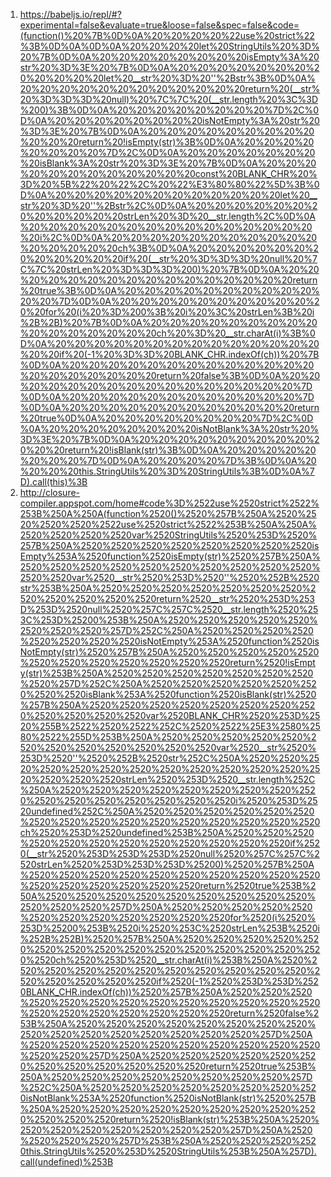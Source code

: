 1. https://babeljs.io/repl/#?experimental=false&evaluate=true&loose=false&spec=false&code=(function()%20%7B%0D%0A%20%20%20%20%22use%20strict%22%3B%0D%0A%0D%0A%20%20%20%20let%20StringUtils%20%3D%20%7B%0D%0A%20%20%20%20%20%20%20%20isEmpty%3A%20str%20%3D%3E%20%7B%0D%0A%20%20%20%20%20%20%20%20%20%20%20%20let%20__str%20%3D%20''%2Bstr%3B%0D%0A%20%20%20%20%20%20%20%20%20%20%20%20return%20(__str%20%3D%3D%3D%20null)%20%7C%7C%20(__str.length%20%3C%3D%200)%3B%0D%0A%20%20%20%20%20%20%20%20%7D%2C%0D%0A%20%20%20%20%20%20%20%20isNotEmpty%3A%20str%20%3D%3E%20%7B%0D%0A%20%20%20%20%20%20%20%20%20%20%20%20return%20!isEmpty(str)%3B%0D%0A%20%20%20%20%20%20%20%20%7D%2C%0D%0A%20%20%20%20%20%20%20%20isBlank%3A%20str%20%3D%3E%20%7B%0D%0A%20%20%20%20%20%20%20%20%20%20%20%20const%20BLANK_CHR%20%3D%20%5B%22%20%22%2C%20%22%E3%80%80%22%5D%3B%0D%0A%20%20%20%20%20%20%20%20%20%20%20%20let%20__str%20%3D%20''%2Bstr%2C%0D%0A%20%20%20%20%20%20%20%20%20%20%20%20strLen%20%3D%20__str.length%2C%0D%0A%20%20%20%20%20%20%20%20%20%20%20%20%20%20%20%20i%2C%0D%0A%20%20%20%20%20%20%20%20%20%20%20%20%20%20%20%20ch%3B%0D%0A%20%20%20%20%20%20%20%20%20%20%20%20if%20(__str%20%3D%3D%3D%20null%20%7C%7C%20strLen%20%3D%3D%3D%200)%20%7B%0D%0A%20%20%20%20%20%20%20%20%20%20%20%20%20%20%20%20return%20true%3B%0D%0A%20%20%20%20%20%20%20%20%20%20%20%20%7D%0D%0A%20%20%20%20%20%20%20%20%20%20%20%20for%20(i%20%3D%200%3B%20i%20%3C%20strLen%3B%20i%2B%2B)%20%7B%0D%0A%20%20%20%20%20%20%20%20%20%20%20%20%20%20%20%20ch%20%3D%20__str.charAt(i)%3B%0D%0A%20%20%20%20%20%20%20%20%20%20%20%20%20%20%20%20if%20(-1%20%3D%3D%20BLANK_CHR.indexOf(ch))%20%7B%0D%0A%20%20%20%20%20%20%20%20%20%20%20%20%20%20%20%20%20%20%20%20return%20false%3B%0D%0A%20%20%20%20%20%20%20%20%20%20%20%20%20%20%20%20%7D%0D%0A%20%20%20%20%20%20%20%20%20%20%20%20%7D%0D%0A%20%20%20%20%20%20%20%20%20%20%20%20return%20true%0D%0A%20%20%20%20%20%20%20%20%7D%2C%0D%0A%20%20%20%20%20%20%20%20isNotBlank%3A%20str%20%3D%3E%20%7B%0D%0A%20%20%20%20%20%20%20%20%20%20%20%20return%20!isBlank(str)%3B%0D%0A%20%20%20%20%20%20%20%20%7D%0D%0A%20%20%20%20%7D%3B%0D%0A%20%20%20%20this.StringUtils%20%3D%20StringUtils%3B%0D%0A%7D).call(this)%3B
2. http://closure-compiler.appspot.com/home#code%3D%2522use%2520strict%2522%253B%250A%250A(function%2520()%2520%257B%250A%2520%2520%2520%2520%2522use%2520strict%2522%253B%250A%250A%2520%2520%2520%2520var%2520StringUtils%2520%253D%2520%257B%250A%2520%2520%2520%2520%2520%2520%2520%2520isEmpty%253A%2520function%2520isEmpty(str)%2520%257B%250A%2520%2520%2520%2520%2520%2520%2520%2520%2520%2520%2520%2520var%2520__str%2520%253D%2520''%2520%252B%2520str%253B%250A%2520%2520%2520%2520%2520%2520%2520%2520%2520%2520%2520%2520return%2520__str%2520%253D%253D%253D%2520null%2520%257C%257C%2520__str.length%2520%253C%253D%25200%253B%250A%2520%2520%2520%2520%2520%2520%2520%2520%257D%252C%250A%2520%2520%2520%2520%2520%2520%2520%2520isNotEmpty%253A%2520function%2520isNotEmpty(str)%2520%257B%250A%2520%2520%2520%2520%2520%2520%2520%2520%2520%2520%2520%2520return%2520!isEmpty(str)%253B%250A%2520%2520%2520%2520%2520%2520%2520%2520%257D%252C%250A%2520%2520%2520%2520%2520%2520%2520%2520isBlank%253A%2520function%2520isBlank(str)%2520%257B%250A%2520%2520%2520%2520%2520%2520%2520%2520%2520%2520%2520%2520var%2520BLANK_CHR%2520%253D%2520%255B%2522%2520%2522%252C%2520%2522%25E3%2580%2580%2522%255D%253B%250A%2520%2520%2520%2520%2520%2520%2520%2520%2520%2520%2520%2520var%2520__str%2520%253D%2520''%2520%252B%2520str%252C%250A%2520%2520%2520%2520%2520%2520%2520%2520%2520%2520%2520%2520%2520%2520%2520%2520strLen%2520%253D%2520__str.length%252C%250A%2520%2520%2520%2520%2520%2520%2520%2520%2520%2520%2520%2520%2520%2520%2520%2520i%2520%253D%2520undefined%252C%250A%2520%2520%2520%2520%2520%2520%2520%2520%2520%2520%2520%2520%2520%2520%2520%2520ch%2520%253D%2520undefined%253B%250A%2520%2520%2520%2520%2520%2520%2520%2520%2520%2520%2520%2520if%2520(__str%2520%253D%253D%253D%2520null%2520%257C%257C%2520strLen%2520%253D%253D%253D%25200)%2520%257B%250A%2520%2520%2520%2520%2520%2520%2520%2520%2520%2520%2520%2520%2520%2520%2520%2520return%2520true%253B%250A%2520%2520%2520%2520%2520%2520%2520%2520%2520%2520%2520%2520%257D%250A%2520%2520%2520%2520%2520%2520%2520%2520%2520%2520%2520%2520for%2520(i%2520%253D%25200%253B%2520i%2520%253C%2520strLen%253B%2520i%252B%252B)%2520%257B%250A%2520%2520%2520%2520%2520%2520%2520%2520%2520%2520%2520%2520%2520%2520%2520%2520ch%2520%253D%2520__str.charAt(i)%253B%250A%2520%2520%2520%2520%2520%2520%2520%2520%2520%2520%2520%2520%2520%2520%2520%2520if%2520(-1%2520%253D%253D%2520BLANK_CHR.indexOf(ch))%2520%257B%250A%2520%2520%2520%2520%2520%2520%2520%2520%2520%2520%2520%2520%2520%2520%2520%2520%2520%2520%2520%2520return%2520false%253B%250A%2520%2520%2520%2520%2520%2520%2520%2520%2520%2520%2520%2520%2520%2520%2520%2520%257D%250A%2520%2520%2520%2520%2520%2520%2520%2520%2520%2520%2520%2520%257D%250A%2520%2520%2520%2520%2520%2520%2520%2520%2520%2520%2520%2520return%2520true%253B%250A%2520%2520%2520%2520%2520%2520%2520%2520%257D%252C%250A%2520%2520%2520%2520%2520%2520%2520%2520isNotBlank%253A%2520function%2520isNotBlank(str)%2520%257B%250A%2520%2520%2520%2520%2520%2520%2520%2520%2520%2520%2520%2520return%2520!isBlank(str)%253B%250A%2520%2520%2520%2520%2520%2520%2520%2520%257D%250A%2520%2520%2520%2520%257D%253B%250A%2520%2520%2520%2520this.StringUtils%2520%253D%2520StringUtils%253B%250A%257D).call(undefined)%253B
